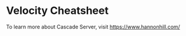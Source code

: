 Velocity Cheatsheet
========================

To learn more about Cascade Server, visit https://www.hannonhill.com/
